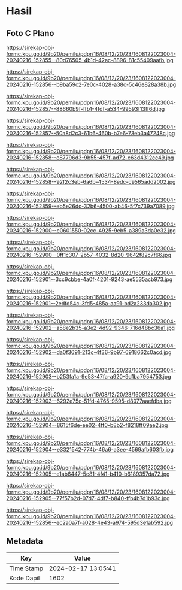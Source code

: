 # Hasil

## Foto C Plano

https://sirekap-obj-formc.kpu.go.id/9b20/pemilu/pdpr/16/08/12/20/23/1608122023004-20240216-152855--80d76505-4b1d-42ac-8896-81c55409aafb.jpg

https://sirekap-obj-formc.kpu.go.id/9b20/pemilu/pdpr/16/08/12/20/23/1608122023004-20240216-152856--b9ba59c2-7e0c-4028-a38c-5c46e828a38b.jpg

https://sirekap-obj-formc.kpu.go.id/9b20/pemilu/pdpr/16/08/12/20/23/1608122023004-20240216-152857--88660b9f-ffb1-4fdf-a534-99593f13ff6d.jpg

https://sirekap-obj-formc.kpu.go.id/9b20/pemilu/pdpr/16/08/12/20/23/1608122023004-20240216-152857--50a8d2c3-61b6-460b-b7e6-73eb3a47248c.jpg

https://sirekap-obj-formc.kpu.go.id/9b20/pemilu/pdpr/16/08/12/20/23/1608122023004-20240216-152858--e87796d3-9b55-457f-ad72-c63d4312cc49.jpg

https://sirekap-obj-formc.kpu.go.id/9b20/pemilu/pdpr/16/08/12/20/23/1608122023004-20240216-152858--92f2c3eb-6a6b-4534-8edc-c9565add2002.jpg

https://sirekap-obj-formc.kpu.go.id/9b20/pemilu/pdpr/16/08/12/20/23/1608122023004-20240216-152859--eb5e26dc-32b6-4500-ab46-5f7c739a7089.jpg

https://sirekap-obj-formc.kpu.go.id/9b20/pemilu/pdpr/16/08/12/20/23/1608122023004-20240216-152900--c0601550-02cc-4925-9eb5-a389a3da0e32.jpg

https://sirekap-obj-formc.kpu.go.id/9b20/pemilu/pdpr/16/08/12/20/23/1608122023004-20240216-152900--0ff1c307-2b57-4032-8d20-9642f82c7f66.jpg

https://sirekap-obj-formc.kpu.go.id/9b20/pemilu/pdpr/16/08/12/20/23/1608122023004-20240216-152901--3cc9cbbe-4a0f-4201-9243-ae5535acb973.jpg

https://sirekap-obj-formc.kpu.go.id/9b20/pemilu/pdpr/16/08/12/20/23/1608122023004-20240216-152901--2edfd54c-3fd5-485a-aa91-bd2a233da302.jpg

https://sirekap-obj-formc.kpu.go.id/9b20/pemilu/pdpr/16/08/12/20/23/1608122023004-20240216-152902--a58e2b35-a3e2-4d92-9346-716d48bc36a1.jpg

https://sirekap-obj-formc.kpu.go.id/9b20/pemilu/pdpr/16/08/12/20/23/1608122023004-20240216-152902--da0f3691-213c-4f36-9b97-6918662c0acd.jpg

https://sirekap-obj-formc.kpu.go.id/9b20/pemilu/pdpr/16/08/12/20/23/1608122023004-20240216-152903--b253fa1a-9e53-47fa-a920-9d1ba7954753.jpg

https://sirekap-obj-formc.kpu.go.id/9b20/pemilu/pdpr/16/08/12/20/23/1608122023004-20240216-152903--6292e75c-51fd-4765-9595-d8077aaefdba.jpg

https://sirekap-obj-formc.kpu.go.id/9b20/pemilu/pdpr/16/08/12/20/23/1608122023004-20240216-152904--8615f6de-ee02-4ff0-b8b2-f8218ff09ae2.jpg

https://sirekap-obj-formc.kpu.go.id/9b20/pemilu/pdpr/16/08/12/20/23/1608122023004-20240216-152904--e3321542-774b-46a6-a3ee-4569afb603fb.jpg

https://sirekap-obj-formc.kpu.go.id/9b20/pemilu/pdpr/16/08/12/20/23/1608122023004-20240216-152905--e1ab6447-5c81-4f41-b410-b6189357da72.jpg

https://sirekap-obj-formc.kpu.go.id/9b20/pemilu/pdpr/16/08/12/20/23/1608122023004-20240216-152905--77f57b2d-07d7-4df7-b840-ffb4b7d1b93c.jpg

https://sirekap-obj-formc.kpu.go.id/9b20/pemilu/pdpr/16/08/12/20/23/1608122023004-20240216-152856--ec2a0a7f-a028-4e43-a974-595d3e1ab592.jpg


## Metadata

| Key        | Value               |
| ---------- | ------------------- |
| Time Stamp | 2024-02-17 13:05:41 |
| Kode Dapil | 1602                |



